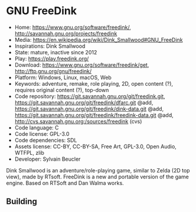 # GNU FreeDink

- Home: https://www.gnu.org/software/freedink/, http://savannah.gnu.org/projects/freedink
- Media: https://en.wikipedia.org/wiki/Dink_Smallwood#GNU_FreeDink
- Inspirations: Dink Smallwood
- State: mature, inactive since 2012
- Play: https://play.freedink.org/
- Download: https://www.gnu.org/software/freedink/get, http://ftp.gnu.org/gnu/freedink/
- Platform: Windows, Linux, macOS, Web
- Keywords: adventure, remake, role playing, 2D, open content (?), requires original content (?), top-down
- Code repository: https://git.savannah.gnu.org/git/freedink.git, https://git.savannah.gnu.org/git/freedink/dfarc.git @add, https://git.savannah.gnu.org/git/freedink/dink-data.git @add, https://git.savannah.gnu.org/git/freedink/freedink-data.git @add, http://cvs.savannah.gnu.org:/sources/freedink (cvs)
- Code language: C
- Code license: GPL-3.0
- Code dependencies: SDL
- Assets license: CC-BY, CC-BY-SA, Free Art, GPL-3.0, Open Audio, WTFPL, zlib
- Developer: Sylvain Beucler

Dink Smallwood is an adventure/role-playing game, similar to Zelda (2D top view), made by RTsoft. FreeDink is a new and portable version of the game engine.
Based on RTSoft and Dan Walma works.

## Building
